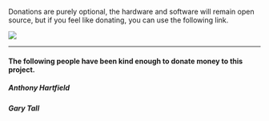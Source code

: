 Donations are purely optional, the hardware and software will remain open source, but if you feel like donating, you can use the following link.

<a href="https://www.paypal.me/BrockCremer"><img src="https://www.paypal.com/en_GB/i/btn/x-click-butcc-donate.gif"></a>

____

#### The following people have been kind enough to donate money to this project.

##### Anthony Hartfield
##### Gary Tall 
